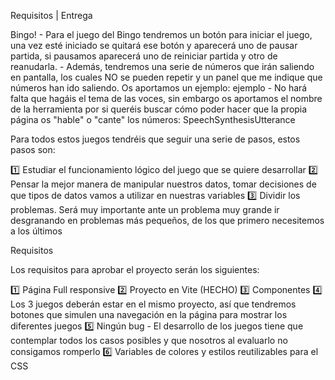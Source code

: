 Requisitos | Entrega

<Bingo>
Bingo!
-
Para el juego del Bingo tendremos un botón para iniciar el juego, una vez esté iniciado se quitará ese botón y aparecerá uno de pausar partida, si pausamos aparecerá uno de reiniciar partida y otro de reanudarla.
-
Además, tendremos una serie de números que irán saliendo en pantalla, los cuales NO se pueden repetir y un panel que me indique que números han ido saliendo.
Os aportamos un ejemplo: ejemplo
-
No hará falta que hagáis el tema de las voces, sin embargo os aportamos el nombre de la herramienta por si queréis buscar cómo poder hacer que la propia página os "hable" o "cante" los números: SpeechSynthesisUtterance

Para todos estos juegos tendréis que seguir una serie de pasos, estos pasos son:

1️⃣ Estudiar el funcionamiento lógico del juego que se quiere desarrollar
2️⃣ Pensar la mejor manera de manipular nuestros datos, tomar decisiones de que tipos de datos vamos a utilizar en nuestras variables
3️⃣ Dividir los problemas. Será muy importante ante un problema muy grande ir desgranando en problemas más pequeños, de los que primero necesitemos a los últimos

Requisitos

Los requisitos para aprobar el proyecto serán los siguientes:

1️⃣ Página Full responsive
2️⃣ Proyecto en Vite (HECHO)
3️⃣ Componentes
4️⃣ Los 3 juegos deberán estar en el mismo proyecto, así que tendremos botones que simulen una navegación en la página para mostrar los diferentes juegos
5️⃣ Ningún bug - El desarrollo de los juegos tiene que contemplar todos los casos posibles y que nosotros al evaluarlo no consigamos romperlo
6️⃣ Variables de colores y estilos reutilizables para el CSS
